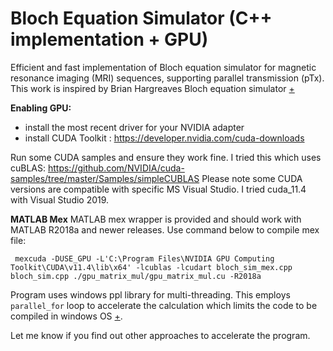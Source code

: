 


# Bloch Equation Simulator (C++ implementation + GPU)
Efficient and fast implementation of Bloch equation simulator for magnetic resonance imaging (MRI) sequences, supporting parallel transmission (pTx). 
This work is inspired by Brian Hargreaves Bloch equation simulator [+](http://www-mrsrl.stanford.edu/~brian/blochsim/)

**Enabling GPU:**
 - install the most recent driver for your NVIDIA adapter 
 - install CUDA Toolkit : https://developer.nvidia.com/cuda-downloads

Run some CUDA samples and ensure they work fine. I tried this which uses cuBLAS:
https://github.com/NVIDIA/cuda-samples/tree/master/Samples/simpleCUBLAS
Please note some CUDA versions are compatible with specific MS Visual Studio. I tried cuda_11.4 with Visual Studio 2019.

**MATLAB Mex**
MATLAB mex wrapper is provided and should work with MATLAB R2018a and newer releases. Use command below to compile mex file:

     mexcuda -DUSE_GPU -L'C:\Program Files\NVIDIA GPU Computing Toolkit\CUDA\v11.4\lib\x64' -lcublas -lcudart bloch_sim_mex.cpp bloch_sim.cpp ./gpu_matrix_mul/gpu_matrix_mul.cu -R2018a
        

Program uses windows ppl library for multi-threading. This employs `parallel_for` loop to accelerate the calculation which limits the code to be compiled in windows OS [+](https://docs.microsoft.com/en-us/cpp/parallel/concrt/how-to-write-a-parallel-for-loop?view=msvc-160). 

Let me know if you find out other approaches to accelerate the program.

